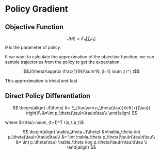 # Policy Gradient
## Objective Function
$$J(\theta)=E_{\pi}\left[ \sum_t r_t \right]$$
$\theta$ is the parameter of policy.

If we want to calculate the approximation of the objective function, we can sample trajectories from the policy to get the expectation.

$$J(\theta)\approx \frac{1}{N}\sum^N_{i=1} \sum_t r^i_t$$

This approximation is trivial and fast.

## Direct Policy Differentiation
$$
\begin{align}
J(\theta) &= E_{\tau\sim p_\theta(\tau)}\left[ r({\tau}) \right]\\
&=\int p_\theta(\tau)r(\tau)d\tau\\
\end{align}
$$

where $r(\tau)=\sum_{t=1}^T r(s_t,a_t)$

$$
\begin{align}
\nabla_\theta J(\theta) &=\nabla_\theta \int p_\theta(\tau)r(\tau)d\tau\\
&= \int \nabla_\theta p_\theta(\tau)r(\tau)d\tau\\
&= \int p_\theta(\tau) \nabla_\theta \log p_\theta(\tau)r(\tau)d\tau \\
\end{align}
$$
